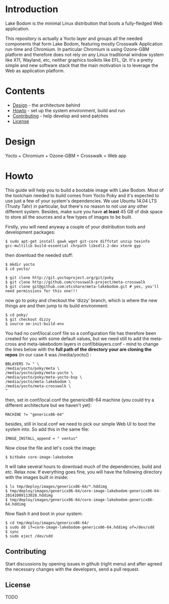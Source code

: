 # Introduction

Lake Bodom is the minimal Linux distribution that boots a fully-fledged Web
application.

This repository is actually a Yocto layer and groups all the needed components
that form Lake Bodom, featuring mostly Crosswalk Application run-time and
Chromium. In particular Chromium is using Ozone-GBM platform and therefore
does not rely on any Linux traditional window system like X11, Wayland, etc,
neither graphics toolkits like EFL, Qt. It's a pretty simple and new software
stack that the main motivation is to leverage the Web as application platform.

# Contents

  - [Design](#design) - the architecture behind
  - [Howto](#howto) - set up the system environment, build and run
  - [Contributing](#contributing) - help develop and send patches
  - [License](#license)

# Design

Yocto + Chromium + Ozone-GBM + Crosswalk = Web app

# Howto

This guide will help you to build a bootable image with Lake Bodom. Most of
the toolchain needed to build comes from Yocto Poky and it's expected to use
just a few of your system's dependencies. We use Ubuntu 14.04 LTS (Trusty
Tahr) in particular, but there's no reason to not use any other different
system. Besides, make sure you have **at least** 45 GB of disk space to store
all the sources and a few types of images to be built.

Firstly, you will need anyway a couple of your distribution tools and
development packages:

  ```
  $ sudo apt-get install gawk wget git-core diffstat unzip texinfo
gcc-multilib build-essential chrpath libsdl1.2-dev xterm gyp
  ```

then download the needed stuff:

  ```
  $ mkdir yocto
  $ cd yocto/

  $ git clone http://git.yoctoproject.org/git/poky
  $ git clone http://github.com/crosswalk-project/meta-crosswalk
  $ git clone git@github.com:otcshare/meta-lakebodom.git # yes, you'll need permissions for this one!!!
  ```

now go to poky and checkout the 'dizzy' branch, which is where the new things
are and then jump to its build environment:

  ```
  $ cd poky/
  $ git checkout dizzy
  $ source oe-init-build-env

  ```

You had no conf/local.conf file so a configuration file has therefore been
created for you with some default values, but we need still to add the
meta-cross and meta-lakebodom layers in conf/bblayers.conf - mind to change
the lines below with the **full path of the directory your are cloning the
repos** (in our case it was /media/yocto/) :

  ```
BBLAYERS ?= " \
  /media/yocto/poky/meta \
  /media/yocto/poky/meta-yocto \
  /media/yocto/poky/meta-yocto-bsp \
  /media/yocto/meta-lakebodom \
  /media/yocto/meta-crosswalk \
  "
  ```

then, set in conf/local.conf the genericx86-64 machine (you could try a
different architecture but we haven't yet):

  ```
MACHINE ?= "genericx86-64"
  ```

besides, still in local.conf we need to pick our simple Web UI to boot the
system into. So add this in the same file:

  ```
IMAGE_INSTALL_append = " ventus"
  ```

Now close the file and let's cook the image: 
  ```
  $ bitbake core-image-lakebodom
  ```  

It will take several hours to download much of the dependencies, build and
etc. Relax now. If everything goes fine, you will have the following directory
with the images built in inside:
  ```
  $ ls tmp/deploy/images/genericx86-64/*.hddimg
  $ tmp/deploy/images/genericx86-64/core-image-lakebodom-genericx86-64-20141009113028.hddimg
  $ tmp/deploy/images/genericx86-64/core-image-lakebodom-genericx86-64.hddimg
  ```

Now flash it and boot in your system:
  ```
  $ cd tmp/deploy/images/genericx86-64/
  $ sudo dd if=core-image-lakebodom-genericx86-64.hddimg of=/dev/sdd
  $ sync 
  $ sudo eject /dev/sdd
  ```

## Contributing

Start discussions by opening issues in github (right menu) and after agreed
the necessary changes with the developers, send a pull request.

## License

TODO
